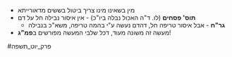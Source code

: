 * מין בשאינו מינו צריך ביטול בששים מדאורייתא
* **תוס' פסחים** (לו. ד"ה האכול נבלה ביו"כ) - אין איסור נבילה חל על דם
	* **גר"ח** - אבל איסור טריפה חל, דהדם נעשה ע"י בהמה טריפה, משא"כ בנבילה
* מעשה זה משונה מעוד, דכל שלבי המעשה מפורשים ב**פמ"ג**\!

#פרק_יוט_תשפה